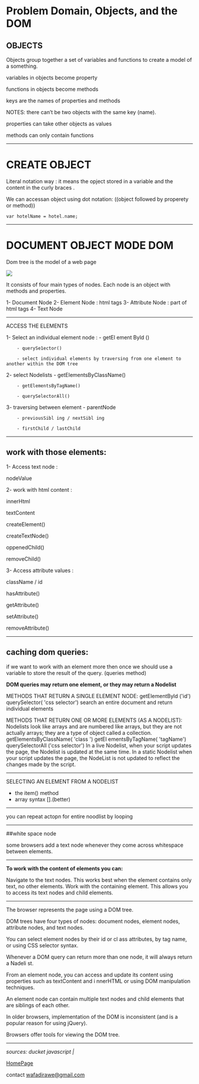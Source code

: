 # Problem Domain, Objects, and the DOM


## OBJECTS


Objects group together a set of variables and functions to create a model of a something.

variables in objects become property

functions in objects become methods

keys are the names of properties and methods

NOTES: 
there can’t be two objects with the same key (name).

properties can take other objects as values

methods can only contain functions

***

# CREATE OBJECT

Literal notation way : it means the opject stored in a variable and the content in the curly braces .

We can accessan object using dot notation:
((object followed by properety or method))


```
var hotelName = hotel.name;
```

***

# DOCUMENT OBJECT MODE DOM

Dom tree is the model of a web page 

![](https://www.conceptdraw.com/solution-park/resource/images/solutions/dom-tree/SOFTWARE-DEVELOPMENT-DOM-Tree-Dom-Tree-Mindmap.png)


 It consists of four main types of nodes.
Each node is an object with methods and properties.

1- Document Node 
2- Element Node : html tags
3- Attribute Node : part of html tags
4- Text Node 

***

ACCESS THE ELEMENTS

1- Select an individual element node :
        - getEl ement Byld ()

        - querySe1ector()

        - select individual elements by traversing from one element to another within the DOM tree 

2- select Nodelists
        - getElementsByClassName()

        - getElementsByTagName()

        - querySelectorAll()

3- traversing between element
        - parentNode

        - previousSibl ing / nextSibl ing

        - firstChild / lastChild

***

## work with those elements:

1- Access text node : 

nodeValue

2- work with html content :

innerHtml

textContent

createElement()

createTextNode()

oppenedChild()

removeChild()

3- Access attribute values :

className / id

hasAttribute()

getAttribute()

setAttribute()

removeAttribute()

***

## caching dom queries:

if we want to work with an element more then once we should use a variable to store the result of the query. (queries method)


**DOM queries may return one element, or they may return a Nodelist**

METHODS THAT RETURN A SINGLE ELEMENT NODE:
getElementByld ('id') querySelector( 'css selector') search an entire document and return individual elements

METHODS THAT RETURN ONE OR MORE ELEMENTS (AS A NODELIST):
Nodelists look like arrays and are numbered like arrays, but they are not actually arrays; they are a type of object called a collection. getElementsByClassName( 'class ') getEl ementsByTagName( 'tagName') querySelectorAll ('css selector')
In a live Nodelist, when your script updates the page, the Nodelist is updated at the same time.
In a static Nodelist when your script updates the page, the NodeList is not updated to reflect the changes made by the script.

***

SELECTING AN ELEMENT FROM A NODELIST

- the item() method
- array syntax [].(better)

***

you can repeat actopn for entire noodlist by looping

***

##white space node

some browsers add a text node whenever they come across whitespace between elements.

***

**To work with the content of elements you can:**

Navigate to the text nodes. This works best when the element contains only text, no other elements.
Work with the containing element. This allows you to access its text nodes and child elements.

***


The browser represents the page using a DOM tree.


DOM trees have four types of nodes: document nodes,
element nodes, attribute nodes, and text nodes.


You can select element nodes by their id or cl ass
attributes, by tag name, or using CSS selector syntax.


Whenever a DOM query can return more than one
node, it will always return a Nadeli st.


From an element node, you can access and update its
content using properties such as textContent and
i nnerHTML or using DOM manipulation techniques.



An element node can contain multiple text nodes and
child elements that are siblings of each other.



In older browsers, implementation of the DOM is
inconsistent (and is a popular reason for using jQuery).


Browsers offer tools for viewing the DOM tree.

***


*sources:*
*ducket javascript |*

[HomePage](https://wafaankoush99.github.io/Reading-Notes/READMEcode201.html)  


contact wafadirawe@gmail.com